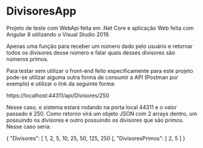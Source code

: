 # DivisoresApp

Projeto de teste com WebApi feita em .Net Core e aplicação Web feita com Angular 8 utilizando o Visual Studio 2019.

Apenas uma função para receber um número dado pelo usuário e retornar todos os divisores desse número e falar quais desses divisores são números primos.

Para testar sem utilizar o front-end feito especificamente para este projeto pode-se utilizar alguma outra forma de consumir a API (Postman por exemplo) e utilizar o link da seguinte forma:

https://localhost:44311/api/Divisores/250 

Nesse caso, o sistema estará rodando na porta local 44311 e o valor passado é 250. Como retorno virá um objeto JSON com 2 arrays dentro, um possuindo os divisores e outro possuindo os divisores que são primos. Nesse caso seria:

{
    "Divisores": [
        1,
        2,
        5,
        10,
        25,
        50,
        125,
        250
    ],
    "DivisoresPrimos": [
        2,
        5
    ]
}
